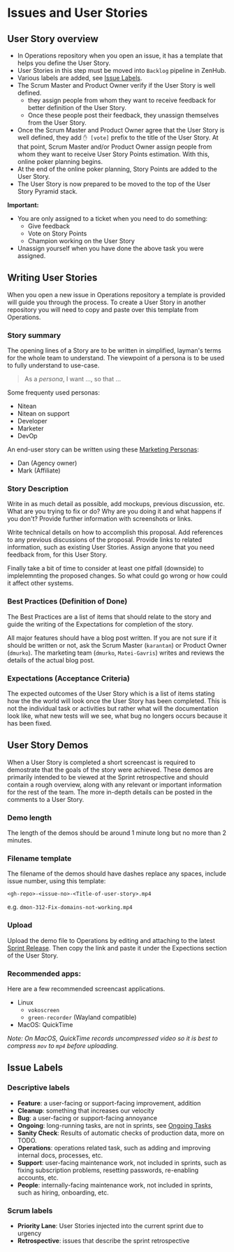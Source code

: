 # Issues and User Stories

## User Story overview

- In Operations repository when you open an issue, it has a template that helps you define the User Story.
- User Stories in this step must be moved into `Backlog` pipeline in ZenHub.
- Various labels are added, see [Issue Labels](#issue-labels).
- The Scrum Master and Product Owner verify if the User Story is well defined.
  *  they assign people from whom they want to receive feedback for better definition of the User Story.
  * Once these people post their feedback, they unassign themselves from the User Story.
- Once the Scrum Master and Product Owner agree that the User Story is well defined, they add ``✋ [vote]`` prefix to the title of the User Story. At that point, Scrum Master and/or Product Owner assign people from whom they want to receive User Story Points estimation. With this, online poker planning begins.
- At the end of the online poker planning, Story Points are added to the User Story.
- The User Story is now prepared to be moved to the top of the User Story Pyramid stack.

**Important:**

* You are only assigned to a ticket when you need to do something:
    - Give feedback
    - Vote on Story Points
    - Champion working on the User Story
* Unassign yourself when you have done the above task you were assigned.


## Writing User Stories

When you open a new issue in Operations repository a template is provided will guide you through the process. To create a User Story in another repository you will need to copy and paste over this template from Operations.

### Story summary

The opening lines of a Story are to be written in simplified, layman's terms for the whole team to understand. The viewpoint of a persona is to be used to fully understand to use-case.

 > As a *persona*, I want ..., so that ...

Some frequenty used personas:

 * Nitean
 * Nitean on support
 * Developer
 * Marketer
 * DevOp

An end-user story can be written using these [Marketing Personas]:

 * Dan (Agency owner)
 * Mark (Affiliate)

### Story Description

Write in as much detail as possible, add mockups, previous discussion, etc.
What are you trying to fix or do? Why are you doing it and what happens if you don't? Provide further information with screenshots or links.

Write technical details on how to accomplish this proposal. Add references to any previous discussions of the proposal. Provide links to related information, such as existing User Stories. Assign anyone that you need feedback from, for this User Story.

Finally take a bit of time to consider at least one pitfall (downside) to implelemnting the proposed changes. So what could go wrong or how could it affect other systems.

### Best Practices (Definition of Done)

The Best Practices are a list of items that should relate to the story and guide the writing of the Expectations for completion of the story.

All major features should have a blog post written. If you are not sure if it should be written or not, ask the Scrum Master (`karantan`) or Product Owner (`dmurko`). The marketing team (`dmurko`, `Matei-Gavris`) writes and reviews the details of the actual blog post.

### Expectations (Acceptance Criteria)

The expected outcomes of the User Story which is a list of items stating how the
 the world will look once the User Story has been completed. This is not the individual
 task or activities but rather what will the documentation look like, what new tests will we see, what bug no longers occurs because it has been fixed.

## User Story Demos

When a User Story is completed a short screencast is required to demostrate that the goals of the story were achieved. These demos are primarily intended to be viewed at the Sprint retrospective and should contain a rough overview, along with any relevant or important information for the rest of the team. The more in-depth details can be posted in the comments to a User Story.

### Demo length
The length of the demos should be around 1 minute long but no more than 2 minutes.

### Filename template

The filename of the demos should have dashes replace any spaces, include issue number, using this template:

`<gh-repo>-<issue-no>-<Title-of-user-story>.mp4`

e.g. `dmon-312-Fix-domains-not-working.mp4`

### Upload
Upload the demo file to Operations by editing and attaching to the latest [Sprint Release]. Then copy the link and paste it under the Expections section of the User Story.

### Recommended apps:

Here are a few recommended screencast applications.

 * Linux
    * `vokoscreen`
    * `green-recorder` (Wayland compatible)
 * MacOS: QuickTime

*Note: On MacOS, QuickTime records uncompressed video so it is best to compress `mov` to `mp4` before uploading.*


## Issue Labels

### Descriptive labels

 * <a name="label_feature"></a>**Feature**: a user-facing or support-facing improvement, addition
 * <a name="label_cleanup"></a>**Cleanup**: something that increases our velocity
 * <a name="label_bug"></a>**Bug**: a user-facing or support-facing annoyance
 * <a name="label_ongoing"></a>**Ongoing**: long-running tasks, are not in sprints, see [Ongoing Tasks](work-process#ongoing-tasks)
 * <a name="label_sanity_check"></a>**Sanity Check**: Results of automatic checks of production data, more on TODO.
 * <a name="label_operations"></a>**Operations**: operations related task, such as adding and improving internal docs, processes, etc.
 * <a name="label_support"></a>**Support**: user-facing maintenance work, not included in sprints, such as fixing subscription problems, resetting passwords, re-enabling accounts, etc.
 * <a name="label_people"></a>**People**: internally-facing maintenance work, not included in sprints, such as hiring, onboarding, etc.

### Scrum labels

* <a name="label_priority_lane"></a>**Priority Lane**: User Stories injected into the current sprint due to urgency
* <a name="label_retrospective"></a>**Retrospective**: issues that describe the sprint retrospective

[Marketing Personas]: https://intra.niteoweb.com/operations/personas
[Sprint Release]: https://github.com/niteoweb/operations/releases/tag/sprint_13
